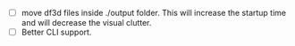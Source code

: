 - [ ] move df3d files inside ./output folder. This will increase the startup time and will decrease the visual clutter.
- [ ] Better CLI support. 

